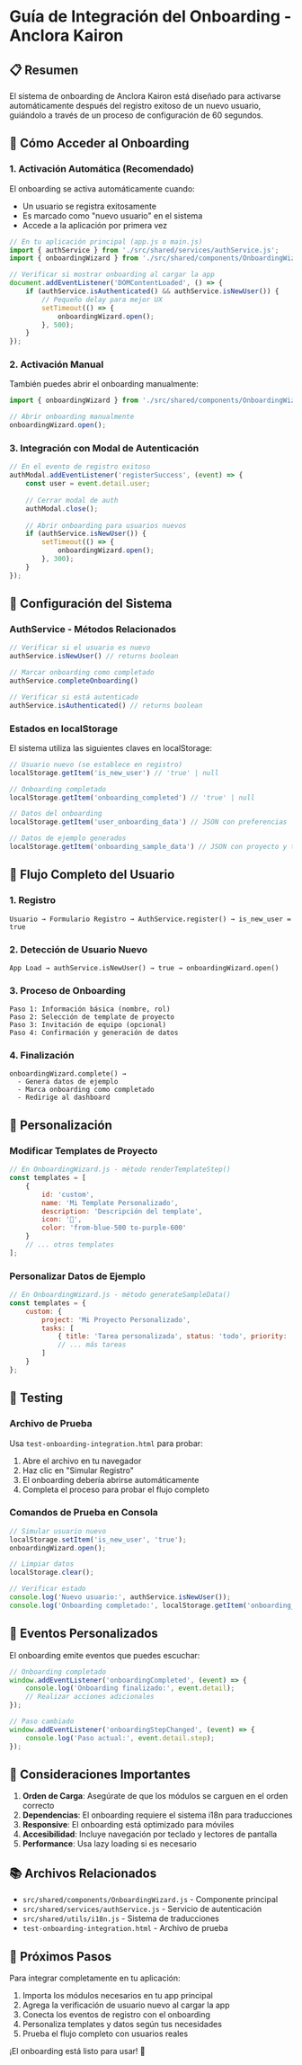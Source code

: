 # Guía de Integración del Onboarding - Anclora Kairon

## 📋 Resumen

El sistema de onboarding de Anclora Kairon está diseñado para activarse automáticamente después del registro exitoso de un nuevo usuario, guiándolo a través de un proceso de configuración de 60 segundos.

## 🚀 Cómo Acceder al Onboarding

### 1. Activación Automática (Recomendado)

El onboarding se activa automáticamente cuando:
- Un usuario se registra exitosamente
- Es marcado como "nuevo usuario" en el sistema
- Accede a la aplicación por primera vez

```javascript
// En tu aplicación principal (app.js o main.js)
import { authService } from './src/shared/services/authService.js';
import { onboardingWizard } from './src/shared/components/OnboardingWizard.js';

// Verificar si mostrar onboarding al cargar la app
document.addEventListener('DOMContentLoaded', () => {
    if (authService.isAuthenticated() && authService.isNewUser()) {
        // Pequeño delay para mejor UX
        setTimeout(() => {
            onboardingWizard.open();
        }, 500);
    }
});
```

### 2. Activación Manual

También puedes abrir el onboarding manualmente:

```javascript
import { onboardingWizard } from './src/shared/components/OnboardingWizard.js';

// Abrir onboarding manualmente
onboardingWizard.open();
```

### 3. Integración con Modal de Autenticación

```javascript
// En el evento de registro exitoso
authModal.addEventListener('registerSuccess', (event) => {
    const user = event.detail.user;
    
    // Cerrar modal de auth
    authModal.close();
    
    // Abrir onboarding para usuarios nuevos
    if (authService.isNewUser()) {
        setTimeout(() => {
            onboardingWizard.open();
        }, 300);
    }
});
```

## 🔧 Configuración del Sistema

### AuthService - Métodos Relacionados

```javascript
// Verificar si el usuario es nuevo
authService.isNewUser() // returns boolean

// Marcar onboarding como completado
authService.completeOnboarding()

// Verificar si está autenticado
authService.isAuthenticated() // returns boolean
```

### Estados en localStorage

El sistema utiliza las siguientes claves en localStorage:

```javascript
// Usuario nuevo (se establece en registro)
localStorage.getItem('is_new_user') // 'true' | null

// Onboarding completado
localStorage.getItem('onboarding_completed') // 'true' | null

// Datos del onboarding
localStorage.getItem('user_onboarding_data') // JSON con preferencias

// Datos de ejemplo generados
localStorage.getItem('onboarding_sample_data') // JSON con proyecto y tareas
```

## 📱 Flujo Completo del Usuario

### 1. Registro
```
Usuario → Formulario Registro → AuthService.register() → is_new_user = true
```

### 2. Detección de Usuario Nuevo
```
App Load → authService.isNewUser() → true → onboardingWizard.open()
```

### 3. Proceso de Onboarding
```
Paso 1: Información básica (nombre, rol)
Paso 2: Selección de template de proyecto
Paso 3: Invitación de equipo (opcional)
Paso 4: Confirmación y generación de datos
```

### 4. Finalización
```
onboardingWizard.complete() → 
  - Genera datos de ejemplo
  - Marca onboarding como completado
  - Redirige al dashboard
```

## 🎨 Personalización

### Modificar Templates de Proyecto

```javascript
// En OnboardingWizard.js - método renderTemplateStep()
const templates = [
    {
        id: 'custom',
        name: 'Mi Template Personalizado',
        description: 'Descripción del template',
        icon: '🎯',
        color: 'from-blue-500 to-purple-600'
    }
    // ... otros templates
];
```

### Personalizar Datos de Ejemplo

```javascript
// En OnboardingWizard.js - método generateSampleData()
const templates = {
    custom: {
        project: 'Mi Proyecto Personalizado',
        tasks: [
            { title: 'Tarea personalizada', status: 'todo', priority: 'high' }
            // ... más tareas
        ]
    }
};
```

## 🧪 Testing

### Archivo de Prueba

Usa `test-onboarding-integration.html` para probar:

1. Abre el archivo en tu navegador
2. Haz clic en "Simular Registro"
3. El onboarding debería abrirse automáticamente
4. Completa el proceso para probar el flujo completo

### Comandos de Prueba en Consola

```javascript
// Simular usuario nuevo
localStorage.setItem('is_new_user', 'true');
onboardingWizard.open();

// Limpiar datos
localStorage.clear();

// Verificar estado
console.log('Nuevo usuario:', authService.isNewUser());
console.log('Onboarding completado:', localStorage.getItem('onboarding_completed'));
```

## 🔄 Eventos Personalizados

El onboarding emite eventos que puedes escuchar:

```javascript
// Onboarding completado
window.addEventListener('onboardingCompleted', (event) => {
    console.log('Onboarding finalizado:', event.detail);
    // Realizar acciones adicionales
});

// Paso cambiado
window.addEventListener('onboardingStepChanged', (event) => {
    console.log('Paso actual:', event.detail.step);
});
```

## 🚨 Consideraciones Importantes

1. **Orden de Carga**: Asegúrate de que los módulos se carguen en el orden correcto
2. **Dependencias**: El onboarding requiere el sistema i18n para traducciones
3. **Responsive**: El onboarding está optimizado para móviles
4. **Accesibilidad**: Incluye navegación por teclado y lectores de pantalla
5. **Performance**: Usa lazy loading si es necesario

## 📚 Archivos Relacionados

- `src/shared/components/OnboardingWizard.js` - Componente principal
- `src/shared/services/authService.js` - Servicio de autenticación
- `src/shared/utils/i18n.js` - Sistema de traducciones
- `test-onboarding-integration.html` - Archivo de prueba

## 🎯 Próximos Pasos

Para integrar completamente en tu aplicación:

1. Importa los módulos necesarios en tu app principal
2. Agrega la verificación de usuario nuevo al cargar la app
3. Conecta los eventos de registro con el onboarding
4. Personaliza templates y datos según tus necesidades
5. Prueba el flujo completo con usuarios reales

¡El onboarding está listo para usar! 🚀